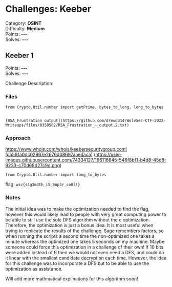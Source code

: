 # Challenges: Keeber
Category: **OSINT**  
Difficulty: **Medium**  
Points: **---**  
Solves: **---**

## Keeber 1
Points: **---**  
Solves: **---**

Challenge Description: 


### Files
```
from Crypto.Util.number import getPrime, bytes_to_long, long_to_bytes


[RSA_Frustration output](https://github.com/drewd314/WolvSec-CTF-2022-Writeups/files/8358502/RSA_Frustration_-_output.2.txt)
```
### Approach

https://www.whois.com/whois/keebersecuritygroup.com![ca561a0dc02967e2676d08697aaedaca]
(https://user-images.githubusercontent.com/74334127/166116645-546f8bf1-b4d8-45d8-9233-c70d68d27c9d.png)




```
from Crypto.Util.number import long_to_bytes

```

flag: `wsc{s4g3m4th_i5_5up3r_co0l!}`



### Notes

The initial idea was to make the optimization needed to find the flag, however this would likely lead to people with very great computing power to be able to still use the sole DFS algorithm without the e optimization. Therefore, the optimization is just a bonus idea. It is most useful when trying to replicate the results of the challenge. Sage remembers factors, so when running the scripts a second time the non-optimized one takes a minute whereas the optimized one takes 5 seconds on my machine. Maybe someone could force this optimization in a challenge of their own! If 10 bits were added instead of 9 then we would not even need a DFS, and could do it linear with the smallest candidate decryption each time. However, the idea for this challenge was to incorporate a DFS but to be able to use the optimization as assistance.

Will add more mathmatical explinations for this algorithm soon!
